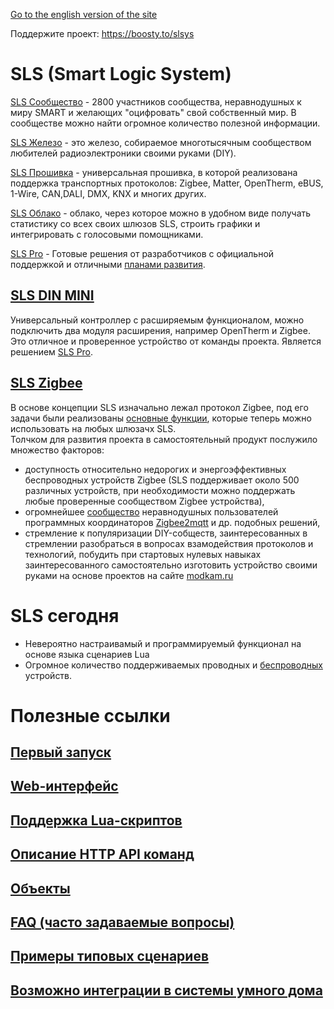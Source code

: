 [Go to the english version of the site](/readme.md)

Поддержите проект: https://boosty.to/slsys

# SLS (Smart Logic System)
[SLS Сообщество](https://t.me/slsys) - 2800 участников сообщества, неравнодушных к миру SMART и желающих "оцифровать" свой собственный мир. В сообществе можно найти огромное количество полезной информации. 

[SLS Железо](/sls_dev_rus.md) - это железо, собираемое многотысячным сообществом любителей радиоэлектроники своими руками (DIY). 

[SLS Прошивка](https://boosty.to/slsys) - универсальная прошивка, в которой реализована поддержка транспортных протоколов: Zigbee, Matter,  OpenTherm, eBUS, 1-Wire, CAN,DALI,  DMX, KNX и многих других.

[SLS Облако](https://slsys.io/) -  облако, через которое можно в удобном виде получать статистику со всех своих шлюзов SLS, строить графики и интегрировать с голосовыми помощниками. 

[SLS Pro](/sls_pro_rus.md)  - Готовые решения от разработчиков с официальной поддержкой и отличными [планами развития](/offer_rus.md).  


## [SLS DIN MINI](/devices/din_mini_base_rus.md)
Универсальный контроллер с  расширяемым функционалом, можно подключить два модуля расширения, например OpenTherm и Zigbee.  Это отличное и проверенное устройство от команды проекта. Является решением [SLS Pro](/sls_pro_rus.md).  

## [SLS Zigbee](/basic_rus.md)
В основе концепции SLS изначально лежал протокол Zigbee, под его задачи были реализованы [основные функции](/basic_rus.md), которые теперь можно использовать на любых шлюзачх SLS.  
Толчком для развития проекта в самостоятельный  продукт послужило множество  факторов: 
* доступность относительно недорогих и энергоэффективных беспроводных устройств Zigbee (SLS поддерживает около 500 различных устройств, при необходимости можно поддержать любые проверенные сообществом Zigbee устройства), 
* огромнейшее [сообщество](https://t.me/zigbeer) неравнодушных пользователей программных координаторов [Zigbee2mqtt](https://www.zigbee2mqtt.io/) и др. подобных решений,
* стремление к популяризации DIY-собществ,  заинтересованных в стремлении разобраться в вопросах взамодействия протоколов и технологий,   побудить при стартовых нулевых навыках заинтересованного  самостоятельно изготовить устройство своими руками на основе проектов на сайте [modkam.ru](/https://modkam.ru/)

# SLS сегодня
* Невероятно настраивамый и программируемый функционал на основе языка сценариев Lua
* Огромное количество поддерживаемых проводных и [беспроводных](https://slsys.io/ru/action/supported_devices) устройств. 

# Полезные ссылки

## [Первый запуск](/firststart_rus.md)
## [Web-интерфейс](/web_rus.md)
## [Поддержка Lua-скриптов](/lua_rus.md)
## [Описание HTTP API команд](/http_api_rus.md)
## [Объекты](/objects_rus.md)
## [FAQ (часто задаваемые вопросы)](/faq_rus.md)
## [Примеры типовых сценариев](/samples_rus.md)
## [Возможно интеграции в системы умного дома](/integration_rus.md)

